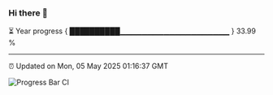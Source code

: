 ### Hi there 👋

⏳ Year progress { ██████████▁▁▁▁▁▁▁▁▁▁▁▁▁▁▁▁▁▁▁▁ } 33.99 %

---

⏰ Updated on Mon, 05 May 2025 01:16:37 GMT

![Progress Bar CI](https://github.com/liununu/liununu/workflows/Progress%20Bar%20CI/badge.svg)
